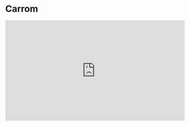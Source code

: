 # Carrom

<p align="center">
<iframe width="560" height="315" src="https://www.youtube.com/embed/DERzEJP2l1k" title="YouTube video player" frameborder="0" allow="accelerometer; autoplay; clipboard-write; encrypted-media; gyroscope; picture-in-picture" allowfullscreen></iframe>
  <p>

    
